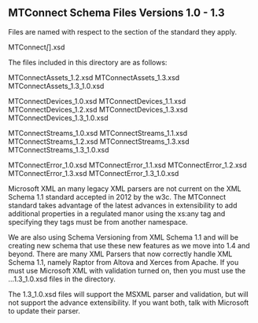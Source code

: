 MTConnect Schema Files Versions 1.0 - 1.3
--------

Files are named with respect to the section of the standard they apply. 

  MTConnect<Part>_<Version>[_<XSD Schema Version>].xsd
    
The files included in this directory are as follows:

  MTConnectAssets_1.2.xsd
  MTConnectAssets_1.3.xsd
  MTConnectAssets_1.3_1.0.xsd
  
  MTConnectDevices_1.0.xsd
  MTConnectDevices_1.1.xsd
  MTConnectDevices_1.2.xsd
  MTConnectDevices_1.3.xsd
  MTConnectDevices_1.3_1.0.xsd

  MTConnectStreams_1.0.xsd
  MTConnectStreams_1.1.xsd
  MTConnectStreams_1.2.xsd
  MTConnectStreams_1.3.xsd
  MTConnectStreams_1.3_1.0.xsd

  MTConnectError_1.0.xsd
  MTConnectError_1.1.xsd
  MTConnectError_1.2.xsd
  MTConnectError_1.3.xsd
  MTConnectError_1.3_1.0.xsd

Microsoft XML an many legacy XML parsers are not current on the XML Schema 1.1 standard accepted in 2012 by the w3c. The MTConnect standard takes advantage of the latest advances in extensibility to add additional properties in a regulated manor using the xs:any tag and specifying they tags must be from another namespace.

We are also using Schema Versioning from XML Schema 1.1 and will be creating new schema that use these new features as we move into 1.4 and beyond. There are many XML Parsers that now correctly handle XML Schema 1.1, namely Raptor from Altova and Xerces from Apache. If you must use Microsoft XML with validation turned on, then you must use the ...1.3_1.0.xsd files in the directory. 

The 1.3_1.0.xsd files will support the MSXML parser and validation, but will not support the advance extensibility. If you want both, talk with Microsoft to update their parser.
